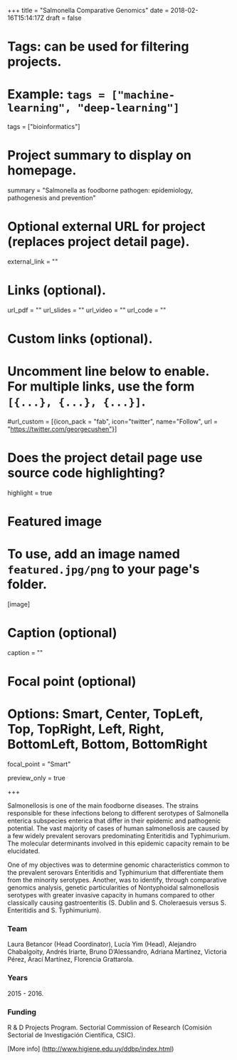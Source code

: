+++
title = "Salmonella Comparative Genomics"
date = 2018-02-16T15:14:17Z
draft = false
  
# Tags: can be used for filtering projects.
# Example: `tags = ["machine-learning", "deep-learning"]`
tags = ["bioinformatics"]
  
# Project summary to display on homepage.
summary = "Salmonella as foodborne pathogen: epidemiology, pathogenesis and prevention"
  
# Optional external URL for project (replaces project detail page).
external_link = ""

# Links (optional).
url_pdf = ""
url_slides = ""
url_video = ""
url_code = ""

# Custom links (optional).
#   Uncomment line below to enable. For multiple links, use the form `[{...}, {...}, {...}]`.
#url_custom = [{icon_pack = "fab", icon="twitter", name="Follow", url = "https://twitter.com/georgecushen"}]

# Does the project detail page use source code highlighting?
highlight = true
  
# Featured image
# To use, add an image named `featured.jpg/png` to your page's folder. 
[image]
  # Caption (optional)
  caption = ""

  # Focal point (optional)
  # Options: Smart, Center, TopLeft, Top, TopRight, Left, Right, BottomLeft, Bottom, BottomRight
  focal_point = "Smart"
  
  preview_only = true
  
+++

Salmonellosis is one of the main foodborne diseases. The strains responsible for these infections belong to different serotypes of Salmonella enterica subspecies enterica that differ in their epidemic and pathogenic potential.
The vast majority of cases of human salmonellosis are caused by a few widely prevalent serovars predominating Enteritidis and Typhimurium. The molecular determinants involved in this epidemic capacity remain to be elucidated.

One of my objectives was to determine genomic characteristics common to the prevalent serovars Enteritidis and Typhimurium that differentiate them from the minority serotypes. Another, was to identify, through comparative genomics analysis, genetic particularities of Nontyphoidal salmonellosis serotypes with greater invasive capacity in humans compared to other classically causing gastroenteritis (S. Dublin and S. Choleraesuis versus S. Enteritidis and S. Typhimurium).

### Team
Laura Betancor (Head Coordinator), Lucía Yim (Head), Alejandro Chabalgoity, Andrés Iriarte, Bruno D’Alessandro, Adriana Martínez, Victoria Pérez, Arací Martínez, Florencia Grattarola.

### Years
2015 - 2016.

### Funding
R & D Projects Program. Sectorial Commission of Research (Comisión Sectorial de Investigación Científica, CSIC).

[More info] (http://www.higiene.edu.uy/ddbp/index.html)
